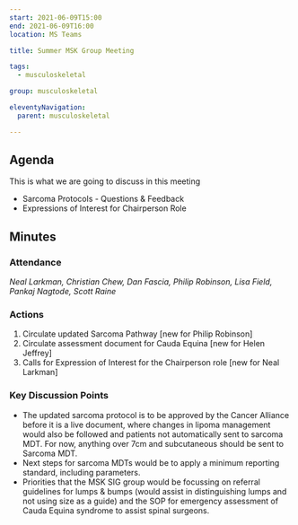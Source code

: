 ```yaml
---
start: 2021-06-09T15:00
end: 2021-06-09T16:00
location: MS Teams

title: Summer MSK Group Meeting

tags:
  - musculoskeletal

group: musculoskeletal

eleventyNavigation:
  parent: musculoskeletal

---
```


## Agenda

This is what we are going to discuss in this meeting

* Sarcoma Protocols - Questions & Feedback
* Expressions of Interest for Chairperson Role

## Minutes

### Attendance
_Neal Larkman, Christian Chew, Dan Fascia, Philip Robinson, Lisa Field, Pankaj Nagtode, Scott Raine_
    
### Actions

1. Circulate updated Sarcoma Pathway [new for Philip Robinson]
2. Circulate assessment document for Cauda Equina [new for Helen Jeffrey]
3. Calls for Expression of Interest for the Chairperson role [new for Neal Larkman]
    
### Key Discussion Points

* The updated sarcoma protocol is to be approved by the Cancer Alliance before it is a live document, where changes in lipoma management would also be followed and patients not automatically sent to sarcoma MDT. For now, anything over 7cm and subcutaneous should be sent to Sarcoma MDT.
* Next steps for sarcoma MDTs would be to apply a minimum reporting standard, including parameters.
* Priorities that the MSK SIG group would be focussing on referral guidelines for lumps & bumps (would assist in distinguishing lumps and not using size as a guide) and the SOP for emergency assessment of Cauda Equina syndrome to assist spinal surgeons.

